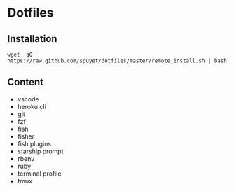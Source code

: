 # Dotfiles

## Installation

```
wget -qO - https://raw.github.com/spuyet/dotfiles/master/remote_install.sh | bash
```

## Content

- vscode
- heroku cli
- git
- fzf
- fish
- fisher
- fish plugins
- starship prompt
- rbenv
- ruby
- terminal profile
- tmux
